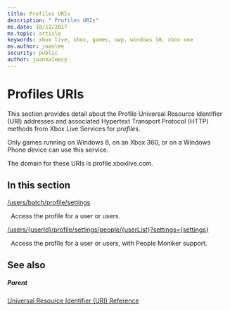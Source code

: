 ```yaml
---
title: Profiles URIs
description: " Profiles URIs"
ms.date: 10/12/2017
ms.topic: article
keywords: xbox live, xbox, games, uwp, windows 10, xbox one
ms.author: joanlee
security: public
author: joannaleecy
---
```


# Profiles URIs
 
This section provides detail about the Profile Universal Resource Identifier (URI) addresses and associated Hypertext Transport Protocol (HTTP) methods from Xbox Live Services for *profiles*.
 
Only games running on Windows 8, on an Xbox 360, or on a Windows Phone device can use this service.
 
The domain for these URIs is profile.xboxlive.com.
 
<a id="ID4EPB"></a>

 
## In this section

[/users/batch/profile/settings](uri-usersbatchprofilesettings.md)

&nbsp;&nbsp;Access the profile for a user or users.

[/users/{userId}/profile/settings/people/{userList}?settings={settings}](uri-usersuseridprofilesettingspeopleuserlist.md)

&nbsp;&nbsp;Access the profile for a user or users, with People Moniker support.
 
<a id="ID4EYB"></a>

 
## See also
 
<a id="ID4E1B"></a>

 
##### Parent 

[Universal Resource Identifier (URI) Reference](../atoc-xboxlivews-reference-uris.md)

   